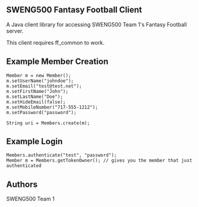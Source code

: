 SWENG500 Fantasy Football Client
--------------------------------

A Java client library for accessing SWENG500 Team 1's Fantasy Football server.

This client requires ff_common to work.


Example Member Creation
-----------------------

 	Member m = new Member();
	m.setUserName("johndoe");
	m.setEmail("test@test.net");
	m.setFirstName("John");
	m.setLastName("Doe");
	m.setHideEmail(false);
	m.setMobileNumber("717-555-1212");
	m.setPassword("password");
		
	String uri = Members.create(m);


Example Login
-------------

	Members.authenticate("test", "password");
	Member m = Members.getTokenOwner(); // gives you the member that just authenticated

	


Authors
-------

SWENG500 Team 1